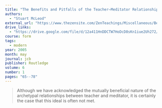 ```yaml
---
title: "The Benefits and Pitfalls of the Teacher–Meditator Relationship"
authors:
  - "Stuart McLeod"
external_url: "https://www.thezensite.com/ZenTeachings/Miscellaneous/Benefits_and_Pitfalls-McLeod.pdf"
drive_links:
  - "https://drive.google.com/file/d/12a411HnDDCTW7HoDcD8sKn1iue2Uh272/view?usp=drivesdk"
course: form
tags:
  - modern
year: 2005
month: may
journal: jcb
publisher: Routledge
volume: 6
number: 1
pages: "65--78"
---
```


> Although we have acknowledged the mutually beneficial nature of the archetypal relationships between teacher and meditator, it is certainly the case that this ideal is often not met.

